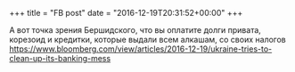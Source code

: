+++
title = "FB post"
date = "2016-12-19T20:31:52+00:00"
+++

А вот точка зрения Бершидского, что вы оплатите долги привата, корезоид и кредитки, которые выдали всем алкашам, со своих налогов https://www.bloomberg.com/view/articles/2016-12-19/ukraine-tries-to-clean-up-its-banking-mess



